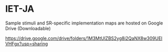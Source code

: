 # IET-JA

Sample stimuli and SR-specific implementation maps are hosted on Google Drive (Downloadable)

https://drive.google.com/drive/folders/1M3MtUlZBS2yg8i2QaNX8w309UEIVHFgx?usp=sharing
